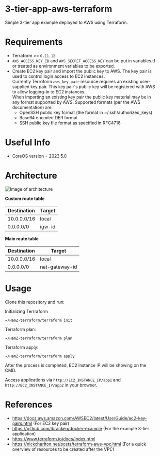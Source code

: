 # 3-tier-app-aws-terraform
Simple 3-tier app example deployed to AWS using Terraform.

# Requirements
- Terraform >= `0.11.12`
- `AWS_ACCESS_KEY_ID` and `AWS_SECRET_ACCESS_KEY` can be put in variables.tf or treated as environment variables to be exported.
- Create EC2 key pair and import the public key to AWS. The key pair is used to control login access to EC2 instances. <br />
Currently Terroform `aws_key_pair` resource requires an existing user-supplied key pair. This key pair's public key will be registered with AWS to allow logging-in to EC2 instances. <br />
When importing an existing key pair the public key material may be in any format supported by AWS. Supported formats (per the AWS documentation) are: <br />
    * OpenSSH public key format (the format in ~/.ssh/authorized_keys)
    * Base64 encoded DER format
    * SSH public key file format as specified in RFC4716

# Useful Info
- CoreOS version = 2023.5.0

# Architecture
![Image of architecture](https://s3-ap-southeast-1.amazonaws.com/temphanz/3-tier-v0.1.jpg)

**Custom route table** <br />

Destination | Target
--- | --- 
10.0.0.0/16| local 
0.0.0.0/0 | igw-id

**Main route table** <br />

Destination | Target
--- | --- 
10.0.0.0/16| local 
0.0.0.0/0 | nat-gateway-id

# Usage
Clone this repository and run:

Initializing Terrraform
```
~/HanZ-terraform/terraform init 
```

Terraform plan:
```
~/HanZ-terraform/terraform plan
```

Terraform apply:
```
~/HanZ-terraform/terraform apply
```

After the process is completed, EC2 Instance IP will be showing on the CMD.

Access applications via `http://EC2_INSTANCE_IP/app1` and `http://EC2_INSTANCE_IP/app2` in your browser.

# References
- https://docs.aws.amazon.com/AWSEC2/latest/UserGuide/ec2-key-pairs.html (For EC2 key pair)
- https://github.com/lbracken/docker-example (For the example 3-tier application)
- https://www.terraform.io/docs/index.html
- https://nickcharlton.net/posts/terraform-aws-vpc.html (For a quick overview of resources to be created after the VPC)
